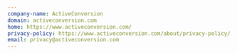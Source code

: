 ```yaml
---
company-name: ActiveConversion
domain: activeconversion.com
home: https://www.activeconversion.com/
privacy-policy: https://www.activeconversion.com/about/privacy-policy/
email: privacy@activeconversion.com
---
```




